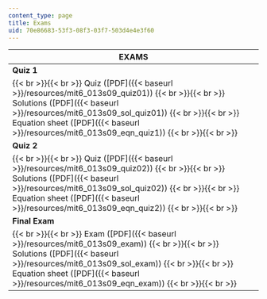 ```yaml
---
content_type: page
title: Exams
uid: 70e86683-53f3-08f3-03f7-503d4e4e3f60
---
```


| EXAMS |
| --- |
| **Quiz 1** |
|  {{< br >}}{{< br >}} Quiz ([PDF]({{< baseurl >}}/resources/mit6_013s09_quiz01)) {{< br >}}{{< br >}} Solutions ([PDF]({{< baseurl >}}/resources/mit6_013s09_sol_quiz01)) {{< br >}}{{< br >}} Equation sheet ([PDF]({{< baseurl >}}/resources/mit6_013s09_eqn_quiz1)) {{< br >}}{{< br >}}  |
| **Quiz 2** |
|  {{< br >}}{{< br >}} Quiz ([PDF]({{< baseurl >}}/resources/mit6_013s09_quiz02)) {{< br >}}{{< br >}} Solutions ([PDF]({{< baseurl >}}/resources/mit6_013s09_sol_quiz02)) {{< br >}}{{< br >}} Equation sheet ([PDF]({{< baseurl >}}/resources/mit6_013s09_eqn_quiz2)) {{< br >}}{{< br >}}  |
| **Final Exam** |
|  {{< br >}}{{< br >}} Exam ([PDF]({{< baseurl >}}/resources/mit6_013s09_exam)) {{< br >}}{{< br >}} Solutions ([PDF]({{< baseurl >}}/resources/mit6_013s09_sol_exam)) {{< br >}}{{< br >}} Equation sheet ([PDF]({{< baseurl >}}/resources/mit6_013s09_eqn_exam)) {{< br >}}{{< br >}}